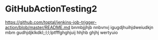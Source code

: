 # GitHubActionTesting2


https://github.com/toptal/jenkins-job-trigger-action/blob/master/README.md
bnmbjjjhjb
nnbvnvj
igugdjhuihjdweiudkjn
mbm
gudhjdjklkdkl;;l;l;lptfffghghjuij
hhjhb
ghjhj
wertyuio

